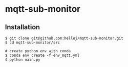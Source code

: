 # mqtt-sub-monitor


## Installation
```
$ git clone git@github.com:hellej/mqtt-sub-monitor.git
$ cd mqtt-sub-monitor/src

# create python env with conda
$ conda env create -f env_mqtt.yml
$ python main.py
